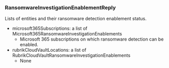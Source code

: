 ### RansomwareInvestigationEnablementReply
Lists of entities and their ransomware detection enablement status.

- microsoft365Subscriptions: a list of Microsoft365RansomwareInvestigationEnablements
  - Microsoft 365 subscriptions on which ransomware detection can be enabled.
- rubrikCloudVaultLocations: a list of RubrikCloudVaultRansomwareInvestigationEnablements
  - None
